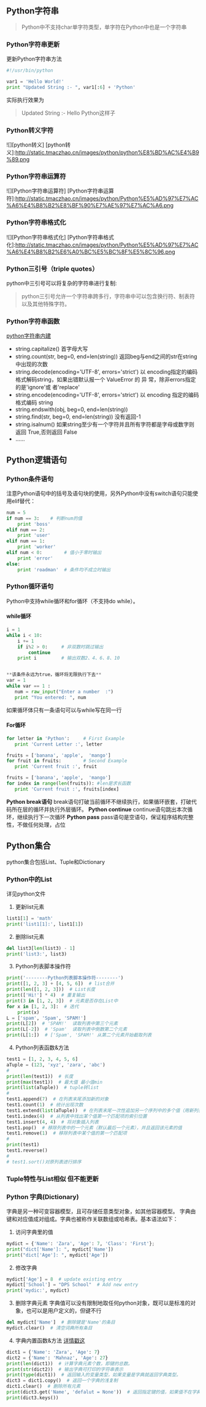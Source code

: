 ## Python字符串
>Python中不支持char单字符类型，单字符在Python中也是一个字符串

### Python字符串更新
更新Python字符串方法
```python
#!/usr/bin/python

var1 = 'Hello World!'
print "Updated String :- ", var1[:6] + 'Python'
```
实际执行效果为
>Updated String :-  Hello Python这样子

<!-- more -->

### Python转义字符
![][python转义]
[python转义]:http://static.tmaczhao.cn/images/python/python%E8%BD%AC%E4%B9%89.png

### Python字符串运算符
![][Python字符串运算符]
[Python字符串运算符]:http://static.tmaczhao.cn/images/python/Python%E5%AD%97%E7%AC%A6%E4%B8%B2%E8%BF%90%E7%AE%97%E7%AC%A6.png

### Python字符串格式化
![][Python字符串格式化]
[Python字符串格式化]:http://static.tmaczhao.cn/images/python/Python%E5%AD%97%E7%AC%A6%E4%B8%B2%E6%A0%BC%E5%BC%8F%E5%8C%96.png

### Python三引号（triple quotes）
python中三引号可以将复杂的字符串进行复制:
>python三引号允许一个字符串跨多行，字符串中可以包含换行符、制表符以及其他特殊字符。

### Python字符串函数
[python字符串内建](http://www.runoob.com/python/python-strings.html)
- string.capitalize() 首字母大写
- string.count(str, beg=0, end=len(string)) 返回beg与end之间的str在string中出现的次数
- string.decode(encoding='UTF-8', errors='strict') 以 encoding指定的编码格式解码string，如果出错默认报一个 ValueError 的 异 常，除非errors指定的是'ignore'或 者'replace'
- string.encode(encoding='UTF-8', errors='strict') 以 encoding 指定的编码格式编码 string
- string.endswith(obj, beg=0, end=len(string))
- string.find(str, beg=0, end=len(string)) 没有返回-1
- string.isalnum() 如果string至少有一个字符并且所有字符都是字母或数字则返回 True,否则返回 False
- ......


## Python逻辑语句

### Python条件语句
注意Python语句中的括号及语句块的使用，另外Python中没有switch语句只能使用elif替代：
```Python
num = 5
if num == 3:    # 判断num的值
    print 'boss'
elif num == 2:
    print 'user'
elif num == 1:
    print 'worker'
elif num < 0:        # 值小于零时输出
    print 'error'
else:
    print 'roadman'  # 条件均不成立时输出
```

### Python循环语句
Python中支持while循环和for循环（不支持do while）。

#### while循环
```Python
i = 1
while i < 10:
    i += 1
    if i%2 > 0:     # 非双数时跳过输出
        continue
    print i         # 输出双数2、4、6、8、10


**该条件永远为true，循环将无限执行下去**
var = 1
while var == 1 :
   num = raw_input("Enter a number  :")
   print "You entered: ", num
```
如果循环体只有一条语句可以与while写在同一行

#### For循环
```Python
for letter in 'Python':     # First Example
   print 'Current Letter :', letter

fruits = ['banana', 'apple',  'mango']
for fruit in fruits:        # Second Example
   print 'Current fruit :', fruit

fruits = ['banana', 'apple',  'mango']
for index in range(len(fruits)): #len是求长函数
   print 'Current fruit :', fruits[index]

```
**Python break语句**
break语句打破当前循环不继续执行，如果循环嵌套，打破代码所在层的循环并执行外层循环。
**Python continue**
continue语句跳出本次循环，继续执行下一次循环
**Python pass**
pass语句是空语句，保证程序结构完整性，不做任何处理，占位


## Python集合
python集合包括List、Tuple和Dictionary


### Python中的List
详见python文件

1. 更新list元素
```python
list1[1] = 'math'
print('list1[1]:', list1[1])
```
2. 删除list元素
```python
del list3[len(list3) - 1]
print('list3:', list3)
```
3. Python列表脚本操作符
```python
print('--------Python列表脚本操作符--------')
print([1, 2, 3] + [4, 5, 6])  # list合并
print(len([1, 2, 3]))  # List长度
print(['Hi!'] * 4)  # 重复输出
print(3 in [1, 2, 3])  # 元素是否存在List中
for x in [1, 2, 3]:  # 迭代
    print(x)
L = ['spam', 'Spam', 'SPAM!']
print(L[2])  # 'SPAM!'  读取列表中第三个元素
print(L[-2])  # 'Spam'  读取列表中倒数第二个元素
print(L[1:])  # ['Spam', 'SPAM!' 从第二个元素开始截取列表
```
4. Python列表函数&方法
```python
test1 = [1, 2, 3, 4, 5, 6]
aTuple = (123, 'xyz', 'zara', 'abc')
#
print(len(test1))  # 长度
print(max(test1))  # 最大值 最小值min
print(list(aTuple))  # tuple转list
#
test1.append(7)  # 在列表末尾添加新的对象
test1.count(1)  # 统计出现次数
test1.extend(list(aTuple))  # 在列表末尾一次性追加另一个序列中的多个值（用新列表扩展原来的列表）
test1.index(4)  # 从列表中找出某个值第一个匹配项的索引位置
test1.insert(4, 4)  # 将对象插入列表
test1.pop()  # 移除列表中的一个元素（默认最后一个元素），并且返回该元素的值
test1.remove(1)  # 移除列表中某个值的第一个匹配项
#
print(test1)
test1.reverse()
#
# test1.sort()对原列表进行排序
```

### Tuple特性与List相似 但不能更新

### Python 字典(Dictionary)

字典是另一种可变容器模型，且可存储任意类型对象，如其他容器模型。
字典由键和对应值成对组成。字典也被称作关联数组或哈希表。基本语法如下：
1. 访问字典里的值
```Python
mydict = {'Name': 'Zara', 'Age': 7, 'Class': 'First'};
print("dict['Name']: ", mydict['Name'])
print("dict['Age']: ", mydict['Age'])
```
2. 修改字典
```python
mydict['Age'] = 8  # update existing entry
mydict['School'] = "DPS School"  # Add new entry
print('mydic:', mydict)
```
3. 删除字典元素
字典值可以没有限制地取任何python对象，既可以是标准的对象，也可以是用户定义的，但键不行
```python
del mydict['Name']  # 删除键是'Name'的条目
mydict.clear()  # 清空词典所有条目
```
4. 字典内置函数&方法
[详情戳这](http://www.runoob.com/python/python-dictionary.html)
```python
dict1 = {'Name': 'Zara', 'Age': 7}
dict2 = {'Name': 'Mahnaz', 'Age': 27}
print(len(dict1))  # 计算字典元素个数，即键的总数。
print(str(dict2))  # 输出字典可打印的字符串表示
print(type(dict1))  # 返回输入的变量类型，如果变量是字典就返回字典类型。
dict3 = dict1.copy()  # 返回一个字典的浅复制
dict1.clear()  # 删除所有元素
print(dict3.get('Name', 'defalut = None'))  # 返回指定键的值，如果值不在字典中返回default值
print(dict3.keys())
```
